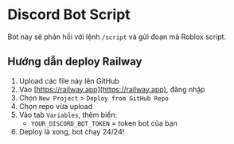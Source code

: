 
# Discord Bot Script

Bot này sẽ phản hồi với lệnh `/script` và gửi đoạn mã Roblox script.

## Hướng dẫn deploy Railway
1. Upload các file này lên GitHub
2. Vào [https://railway.app](https://railway.app), đăng nhập
3. Chọn `New Project` > `Deploy from GitHub Repo`
4. Chọn repo vừa upload
5. Vào tab `Variables`, thêm biến:
   - `YOUR_DISCORD_BOT_TOKEN` = token bot của bạn
6. Deploy là xong, bot chạy 24/24!
